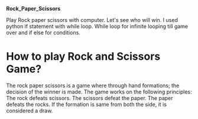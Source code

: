 **Rock_Paper_Scissors**

Play Rock paper scissors with computer. Let's see who will win. I used python if statement with while loop. 
While loop for infinite looping till game over and if else for conditions.

# How to play Rock and Scissors Game?
The rock paper scissors is a game where through hand formations; the decision of the winner is made. The game works on the following principles: The rock defeats scissors. The scissors defeat the paper. The paper defeats the rocks. If the formation is same from both the side, it is considered a draw.
